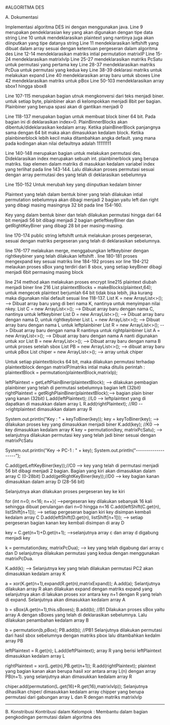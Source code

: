 #ALGORITMA DES

A. Dokumentasi

Implementasi algoritma DES ini dengan menggunakan java. 
Line 9 merupakan pendeklarasian key yang akan digunakan dengan tipe data string
Line 10 untuk mendeklarasikan plaintext  yang nantinya juga akan diinputkan yang tipe datanya string
Line 11 mendeklarasikan leftshift yang dibuat dalam array sesuai dengan ketentuan pergeseran dalam algoritma des
Line 12-14 mendeklarasikan matriks intial permutation matrixIP 
Line 15-24 mendeklarasikan matrixIvIp
Line 25-27 mendeklarasikan matriks PcSatu untuk permutasi yang pertama key
Line 28-37 mendeklarasikan matriks PcDua untuk permutasi yang kedua key
Line 38-39 deklarasi matriks untuk melakukan expand
Line 40 mendeklarasikan array baru untuk sboxes
Line 42 mendeklarasikan matriks untuk pBox
Line 50-103 mendeklarasikan array sbox1 hingga sbox8

Line 107-115 merupakan bagian utnuk mengkonversi dari teks menjadi biner. untuk setiap byte, plainbiner akan di kelompokkan menjadi 8bit per bagian.  Plainbiner yang berupa spasi akan di gantikan menjadi 0

Line 118-137 merupakan bagian untuk membuat block biner 64 bit. Pada bagian ini di deklarasikan index=0. PlainBinnerBlocks akan dibentuk/dideklarasikan kedalam array. Ketika plainBinerBlock panjangnya sama dengan 64 bit maka akan dimasukkan kedalam block. Ketika plainbinerblock lebih kecil maka ditambahkan angka default. yang mana pada kodingan akan nilai defaultnya adalah 11111111 
 
Line 140-148 merupakan bagian untuk melakukan permutasi des. Dideklarasikan index merupakan sebuah int.  plainbinerblock yang berupa matriks. tiap elemen dalam matriks di masukkan kedalam variabel index yang terlihat pada line 143-144. Lalu dilakukan proses permutasi sesuai dengan array permutasi des yang telah di deklarasikan sebelumnya

Line 150-152 Untuk merubah key yang diinputkan kedalam binner

Plaintext yang telah dalam bentuk biner yang telah dilakukan intial permutation sebelumnya akan dibagi menjadi 2 bagian yaitu left dan right yang dibagi masing masingnya 32 bit pada line 154-160.

Key yang dalam bentuk biner dan telah dilakukan permutasi hingga dari 64 bit menjadi 56 bit dibagi menjadi 2 bagian getleftkeyBiner dan getRightKeyBiner yang dibagi 28 bit per masing-masing. 

line 170-174 public string leftshift untuk melakukan proses pergeseran, sesuai dengan matriks pergeseran yang telah di deklarasikan sebelumnya.

line 176-177 melakukan merge, menggabungkan leftkeybiner dengan rightkeybiner yang telah dilakukan leftshift .
line 180-181 proses mengexpand key sesuai matriks 
line 184-192 proses xor
line 194-212 melaukan proses sBox yang terdiri dari 8 sbox, yang setiap keyBiner dibagi menjadi 6bit permasing masing block

line 214 method akan melakukan proses encrypt
line215 plaintext diubah menjadi biner
line 216 List<String> plaintextBlocks = makeBlocks(plaintext,64); untuk mengecek plaintext berjumlah 64 bit tidak bisa lebih, jika kurang maka digunakan nilai default sesuai line 118-137. 
        List<String> K = new ArrayList<>(); --> Dibuat array baru yang di beri nama K, nantinya untuk menyimpan nilai nkey.
        List<String> C = new ArrayList<>(); --> Dibuat array baru dengan nama C, nantinya untuk leftkeybiner
        List<String> D = new ArrayList<>(); --> Dibuat array baru dengan nama D, untuk rightkeybiner
        List<String> L = new ArrayList<>(); --> Dibuat array baru dengan nama L untuk leftplainbiner
        List<String> R = new ArrayList<>(); --> Dibuat array baru dengan nama R nantinya untuk rightplainbiner
        List<String> A = new ArrayList<>(); --> Dibuat array baru dengan nama A nanti digunakan untuk xor
        List<String> B = new ArrayList<>(); --> Dibuat array baru dengan nama B untuk proses setelah sbox
        List<String> PB = new ArrayList<>(); --> dibuat array  baru untuk pBox
        List<String> chiper = new ArrayList<>(); --> array untuk chiper

Untuk setiap plaintextblocks 64 bit, maka
dilakukan permutasi terhadap plaintextblock dengan matrixIP/matriks intial maka ditulis perintah : plaintextBlock = permutation(plaintextBlock,matrixIp);

leftPlaintext = getLeftPlainBiner(plaintextBlock); --> dilakukan pembagian plainbiner yang telah di permutasi sebelumnya bagian left (32bit)
rightPlaintext = getRighPlainBiner(plaintextBlock);--> bagian plain biner yang kanan (32bit)
L.add(leftPlaintext); //L0 --> leftplaintext yang di dapatkan di masukkan dalam array L
R.add(rightPlaintext); //R0 -->rightplaintext dimasukkan dalam array R

System.out.println("Key : " + keyToBiner(key));
key = keyToBiner(key); --> dilakukan proses key yang dimasukkan menjadi biner
K.add(key); //K0 --> key dimasukkan kedalam array K
key = permutation(key, matrixPcSatu); --> selanjutnya dilakukan permutasi key yang telah jadi biner sesuai dengan matrixPcSatu

System.out.println("Key -> PC-1 : " + key);
System.out.println("-------------------");
          
C.add(getLeftKeyBiner(key));//C0 --> key yang telah di permutasi menjadi 56 bit dibagi menjadi 2 bagian. Bagian yang kiri akan dimasukkan dalam array C (0-28bit)
D.add(getRightKeyBiner(key));//D0 --> key bagian kanan dimasukkan dalam array D (28-56 bit)

Selanjutnya akan dilakukan proses pergeseran key ke kiri

for (int n=0; n<16; n++){ -->pergeseran key dilakukan sebanyak 16 kali sehingga dibuat perulangan dari n=0 hingga n<16 
C.add(leftShift(C.get(n), listShift[n+1])); --> setiap pergeseran bagian kiri key disimpan kembali kedalam array C
D.add(leftShift(D.get(n), listShift[n+1])); --> setiap pergeseran bagian kanan key kembali disimpan di aray D

key = C.get(n+1)+D.get(n+1); -->selanjutnya array c dan array d digabung menjadi key

k = permutation(key, matrixPcDua); --> key yang telah digabung dari array c dan D selanjutnya dilakukan permutasi yang kedua dengan menggunakan matrixPcDua.

K.add(k); --> Selanjutnya key yang telah dilakukan permutasi PC2 akan dimasukkan kedalam array K

a = xor(K.get(n+1),expand(R.get(n),matrixExpand));
A.add(a);
Selantjutnya dilakukan array R akan dilakukan expand dengan matriks expand yang selanjutnya akan di lakukan proses xor antara key n+1 dengan R yang telah di expand. Selanjutnya akan dimasukkan kedalam array A

b = sBox(A.get(n+1),this.sBoxes);
B.add(b); //B1
Dilakukan proses sBox yaitu array A dengan sBoxes yang telah di deklarasikan sebelumnya. Lalu dilakukan penambahan kedalam array B

b = permutation(b,pBox);
PB.add(b); //PB1
Selanjutnya dilakukan permutasi dari hasil sbox sebelumnya dengan matriks pbox lalu ditambahkan kedalm array PB

leftPlaintext = R.get(n);
L.add(leftPlaintext);
array R yang berisi leftPlaintext dimasukkan kedalam array L

rightPlaintext = xor(L.get(n),PB.get(n+1));
R.add(rightPlaintext);
plaintext yang bagian kanan akan berupa hasil xor antara array L(n) dengan array PB(n+1). yang selanjutnya akan dimasukkan kedalam array R

chiper.add(permutation(L.get(16)+R.get(16),matrixIvIp));
Selanjutnya dihasilkan chiper/ dimasukkan kedalam array chipper yang berupa permutasi dari gabungan array L dan R dengan matriks matrixIvIp

---------------------------------------------------------------------------------------------------------------------------------------

B. Konstribusi
Kontribusi dalam Kelompok :
Membantu dalam bagian pengkodingan permutasi dalam algoritma des
